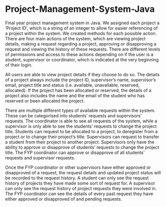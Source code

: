 # Project-Management-System-Java
Final year project management system in Java.
We assigned each project a ‘Project ID’, which is a string of an integer to allow for easier referencing of a project within the system. We created methods for each possible action. There are four main actions of the system, which are viewing project details, making a request regarding a project, approving or disapproving a request and viewing the history of these requests.  There are different levels of permissions and access to these actions depending on if the user is a student, supervisor or coordinator, which is indicated at the very beginning of their login.

All users are able to view project details if they choose to do so. The details of a project always include the project ID, supervisor’s name, supervisor’s email, project title and status (i.e. available, unavailable, reserved, allocated). If the project has been allocated or reserved, the details of a project also includes the name and the email of the student who has reserved or been allocated the project.

There are multiple different types of available requests within the system. These can be categorised into students’ requests and supervisors’ requests. The coordinator is able to see all requests of the system, while a supervisor is only able to see the students’ requests to change the project title. Students can request to be allocated to a project, to deregister from a project or to change their project’s title. Supervisors can request to transfer a student from their project to another project.
Supervisors only have the ability to approve or disapprove of students’ requests to change the project title. The FYP coordinator can approve or disapprove of all students’ requests and supervisor requests.

Once the FYP coordinator or other supervisors have either approved or disapproved of a request, the request details and updated project status will be recorded to the request history. A student can only see the request history of projects they have made some sort of request for. A supervisor can only see the request history of project requests they were involved in. The FYP coordinator can see the details of every past request they have either approved or disapproved of and pending requests.
